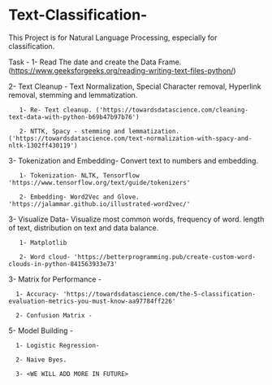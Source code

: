 

# Text-Classification-
This Project is for Natural Language Processing, especially for classification. 

Task - 
   1- Read The date and create the Data Frame. (https://www.geeksforgeeks.org/reading-writing-text-files-python/)
   
   2- Text Cleanup - Text Normalization, Special Character removal, Hyperlink removal, stemming and lemmatization. 
   
       1- Re- Text cleanup. ('https://towardsdatascience.com/cleaning-text-data-with-python-b69b47b97b76')
       
       2- NTTK, Spacy - stemming and lemmatization.('https://towardsdatascience.com/text-normalization-with-spacy-and-nltk-1302ff430119')
       
   3- Tokenization and Embedding- Convert text to numbers and embedding.
   
       1- Tokenization- NLTK, Tensorflow 'https://www.tensorflow.org/text/guide/tokenizers'
       
       2- Embedding- Word2Vec and Glove. 'https://jalammar.github.io/illustrated-word2vec/' 
       
   3- Visualize Data- Visualize most common words, frequency of word. length of text, distribution on text and data balance. 
   
       1- Matplotlib
       
       2- Word cloud- 'https://betterprogramming.pub/create-custom-word-clouds-in-python-841563933e73'
       
   3- Matrix for Performance -  
   
      1- Accuracy- 'https://towardsdatascience.com/the-5-classification-evaluation-metrics-you-must-know-aa97784ff226'
      
      2- Confusion Matrix - 
      
   5- Model Building - 
   
      1- Logistic Regression-
      
      2- Naive Byes. 
      
      3- <WE WILL ADD MORE IN FUTURE>
